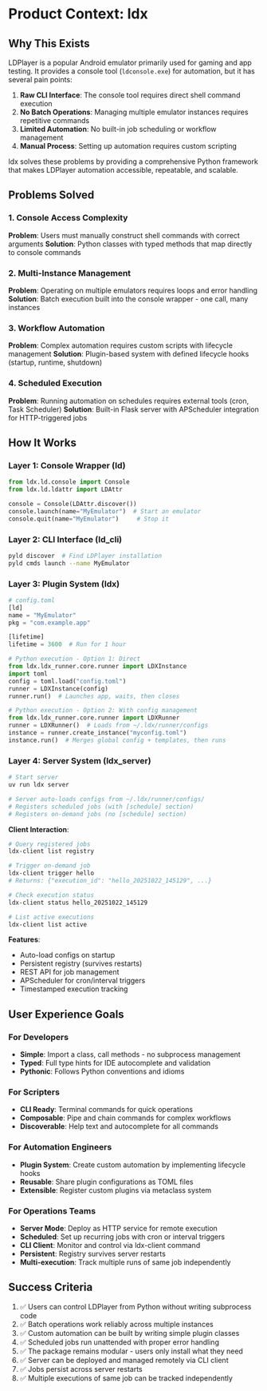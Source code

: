 # Product Context: ldx

## Why This Exists
LDPlayer is a popular Android emulator primarily used for gaming and app testing. It provides a console tool (`ldconsole.exe`) for automation, but it has several pain points:

1. **Raw CLI Interface**: The console tool requires direct shell command execution
2. **No Batch Operations**: Managing multiple emulator instances requires repetitive commands
3. **Limited Automation**: No built-in job scheduling or workflow management
4. **Manual Process**: Setting up automation requires custom scripting

ldx solves these problems by providing a comprehensive Python framework that makes LDPlayer automation accessible, repeatable, and scalable.

## Problems Solved

### 1. Console Access Complexity
**Problem**: Users must manually construct shell commands with correct arguments
**Solution**: Python classes with typed methods that map directly to console commands

### 2. Multi-Instance Management
**Problem**: Operating on multiple emulators requires loops and error handling
**Solution**: Batch execution built into the console wrapper - one call, many instances

### 3. Workflow Automation
**Problem**: Complex automation requires custom scripts with lifecycle management
**Solution**: Plugin-based system with defined lifecycle hooks (startup, runtime, shutdown)

### 4. Scheduled Execution
**Problem**: Running automation on schedules requires external tools (cron, Task Scheduler)
**Solution**: Built-in Flask server with APScheduler integration for HTTP-triggered jobs

## How It Works

### Layer 1: Console Wrapper (ld)
```python
from ldx.ld.console import Console
from ldx.ld.ldattr import LDAttr

console = Console(LDAttr.discover())
console.launch(name="MyEmulator")  # Start an emulator
console.quit(name="MyEmulator")     # Stop it
```

### Layer 2: CLI Interface (ld_cli)
```bash
pyld discover  # Find LDPlayer installation
pyld cmds launch --name MyEmulator
```

### Layer 3: Plugin System (ldx)
```python
# config.toml
[ld]
name = "MyEmulator"
pkg = "com.example.app"

[lifetime]
lifetime = 3600  # Run for 1 hour

# Python execution - Option 1: Direct
from ldx.ldx_runner.core.runner import LDXInstance
import toml
config = toml.load("config.toml")
runner = LDXInstance(config)
runner.run()  # Launches app, waits, then closes

# Python execution - Option 2: With config management
from ldx.ldx_runner.core.runner import LDXRunner
runner = LDXRunner()  # Loads from ~/.ldx/runner/configs
instance = runner.create_instance("myconfig.toml")
instance.run()  # Merges global config + templates, then runs
```

### Layer 4: Server System (ldx_server)
```bash
# Start server
uv run ldx server

# Server auto-loads configs from ~/.ldx/runner/configs/
# Registers scheduled jobs (with [schedule] section)
# Registers on-demand jobs (no [schedule] section)
```

**Client Interaction**:
```bash
# Query registered jobs
ldx-client list registry

# Trigger on-demand job
ldx-client trigger hello
# Returns: {"execution_id": "hello_20251022_145129", ...}

# Check execution status
ldx-client status hello_20251022_145129

# List active executions
ldx-client list active
```

**Features**:
- Auto-load configs on startup
- Persistent registry (survives restarts)
- REST API for job management
- APScheduler for cron/interval triggers
- Timestamped execution tracking

## User Experience Goals

### For Developers
- **Simple**: Import a class, call methods - no subprocess management
- **Typed**: Full type hints for IDE autocomplete and validation
- **Pythonic**: Follows Python conventions and idioms

### For Scripters
- **CLI Ready**: Terminal commands for quick operations
- **Composable**: Pipe and chain commands for complex workflows
- **Discoverable**: Help text and autocomplete for all commands

### For Automation Engineers
- **Plugin System**: Create custom automation by implementing lifecycle hooks
- **Reusable**: Share plugin configurations as TOML files
- **Extensible**: Register custom plugins via metaclass system

### For Operations Teams
- **Server Mode**: Deploy as HTTP service for remote execution
- **Scheduled**: Set up recurring jobs with cron or interval triggers
- **CLI Client**: Monitor and control via ldx-client command
- **Persistent**: Registry survives server restarts
- **Multi-execution**: Track multiple runs of same job independently

## Success Criteria
1. ✅ Users can control LDPlayer from Python without writing subprocess code
2. ✅ Batch operations work reliably across multiple instances
3. ✅ Custom automation can be built by writing simple plugin classes
4. ✅ Scheduled jobs run unattended with proper error handling
5. ✅ The package remains modular - users only install what they need
6. ✅ Server can be deployed and managed remotely via CLI client
7. ✅ Jobs persist across server restarts
8. ✅ Multiple executions of same job can be tracked independently
